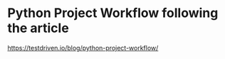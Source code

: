 # Python Project Workflow following the article

https://testdriven.io/blog/python-project-workflow/
